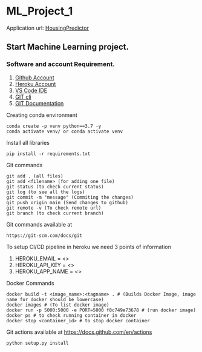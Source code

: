 # ML_Project_1
Application url:
[HousingPredictor](https://ml-regression-app.herokuapp.com/)

## Start Machine Learning project.

### Software and account Requirement.

1. [Github Account](https://github.com)
2. [Heroku Account](https://dashboard.heroku.com/login)
3. [VS Code IDE](https://code.visualstudio.com/download)
4. [GIT cli](https://git-scm.com/downloads)
5. [GIT Documentation](https://git-scm.com/docs/gittutorial)


Creating conda environment
```
conda create -p venv python==3.7 -y
conda activate venv/ or conda activate venv
```
Install all libraries
```
pip install -r requirements.txt
```
Git commands
```
git add . (all files)
git add <filename> (for adding one file)
git status (to check current status)
git log (to see all the logs)
git commit -m "message" (Commiting the changes)
git push origin main (Send changes to github)
git remote -v (To check remote url)
git branch (to check current branch)
```
Git commands available at
```
https://git-scm.com/docs/git
```
To setup CI/CD pipeline in heroku we need 3 points of information

1. HEROKU_EMAIL = <>
2. HEROKU_API_KEY = <>
3. HEROKU_APP_NAME = <>

Docker Commands
```
docker build -t <image_name>:<tagname> . # (Builds Docker Image, image name for docker should be lowercase)
docker images # (To list docker image)
docker run -p 5000:5000 -e PORT=5000 f8c749e73678 # (run docker image)
docker ps # to check running container in docker
docker stop <container_id> # to stop docker container
```
Git actions available at https://docs.github.com/en/actions

```
python setup.py install
```
